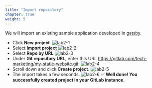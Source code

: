 ```yaml
---
title: "Import repository"
chapter: true
weight: 5
---
```


 We will import an existing sample application developed in [gatsby](https://www.gatsbyjs.com/).

- Click **New project**.
![lab2-1](/images/lab2-1.png)
- Select **Import project**
![lab2-2](/images/lab2-2.png)
- Select **Repo by URL**
![lab2-3](/images/lab2-3.png)
- Under **Git repository URL**, enter this URL https://gitlab.com/tech-marketing/my-static-website.git.
![lab2-4](/images/lab2-4.png)
- Scroll down and click **Create project**.
![lab2-5](/images/lab2-5.png)
- The import takes a few seconds.
![lab2-6](/images/lab2-6.png)
:white_check_mark: **Well done! You successfully created project in your GitLab instance.**

